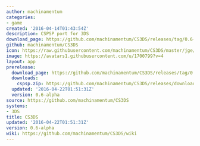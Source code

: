 ```yaml
---
author: machinamentum
categories:
- game
created: '2016-04-14T01:43:54Z'
description: CSPSP port for 3DS
download_page: https://github.com/machinamentum/CS3DS/releases/tag/0.6-alpha
github: machinamentum/CS3DS
icon: https://raw.githubusercontent.com/machinamentum/CS3DS/master/jge/Projects/cspsp/icon_3ds.png
image: https://avatars1.githubusercontent.com/u/1700799?v=4
layout: app
prerelease:
  download_page: https://github.com/machinamentum/CS3DS/releases/tag/0.6-alpha
  downloads:
    cspsp.zip: https://github.com/machinamentum/CS3DS/releases/download/0.6-alpha/cspsp.zip
  updated: '2016-04-22T01:51:31Z'
  version: 0.6-alpha
source: https://github.com/machinamentum/CS3DS
systems:
- 3DS
title: CS3DS
updated: '2016-04-22T01:51:31Z'
version: 0.6-alpha
wiki: https://github.com/machinamentum/CS3DS/wiki
---
```

